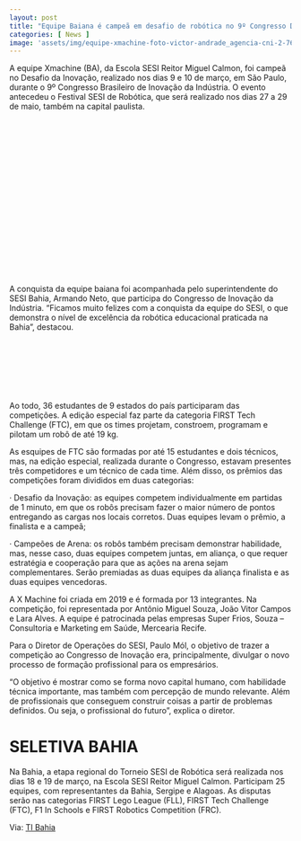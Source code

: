 ```yaml
---
layout: post
title: "Equipe Baiana é campeã em desafio de robótica no 9º Congresso De Inovação"
categories: [ News ]
image: 'assets/img/equipe-xmachine-foto-victor-andrade_agencia-cni-2-768x512.jpg'
---
```


A equipe Xmachine (BA), da Escola SESI Reitor Miguel Calmon, foi campeã no Desafio da Inovação, realizado nos dias 9 e 10 de março, em São Paulo, durante o 9º Congresso Brasileiro de Inovação da Indústria. O evento antecedeu o Festival SESI de Robótica, que será realizado nos dias 27 a 29 de maio, também na capital paulista.

<!-- QUADRADO -->
<script async src="//pagead2.googlesyndication.com/pagead/js/adsbygoogle.js"></script>
<ins class="adsbygoogle"
style="display:inline-block;width:336px;height:280px"
data-ad-client="ca-pub-2838251107855362"
data-ad-slot="5351066970"></ins>
<script>
(adsbygoogle = window.adsbygoogle || []).push({});
</script>

A conquista da equipe baiana foi acompanhada pelo superintendente do SESI Bahia, Armando Neto, que participa do Congresso de Inovação da Indústria. “Ficamos muito felizes com a conquista da equipe do SESI, o que demonstra o nível de excelência da robótica educacional praticada na Bahia”, destacou.

<!-- MINI ANÚNCIO -->
<script async src="//pagead2.googlesyndication.com/pagead/js/adsbygoogle.js"></script>
<!-- Games Root -->
<ins class="adsbygoogle"
style="display:inline-block;width:730px;height:95px"
data-ad-client="ca-pub-2838251107855362"
data-ad-slot="5351066970"></ins>
<script>
(adsbygoogle = window.adsbygoogle || []).push({});
</script>

Ao todo, 36 estudantes de 9 estados do país participaram das competições. A edição especial faz parte da categoria FIRST Tech Challenge (FTC), em que os times projetam, constroem, programam e pilotam um robô de até 19 kg.

As esquipes de FTC são formadas por até 15 estudantes e dois técnicos, mas, na edição especial, realizada durante o Congresso, estavam presentes três competidores e um técnico de cada time. Além disso, os prêmios das competições foram divididos em duas categorias:

· Desafio da Inovação: as equipes competem individualmente em partidas de 1 minuto, em que os robôs precisam fazer o maior número de pontos entregando as cargas nos locais corretos. Duas equipes levam o prêmio, a finalista e a campeã;

· Campeões de Arena: os robôs também precisam demonstrar habilidade, mas, nesse caso, duas equipes competem juntas, em aliança, o que requer estratégia e cooperação para que as ações na arena sejam complementares. Serão premiadas as duas equipes da aliança finalista e as duas equipes vencedoras.

<!-- RETANGULO LARGO 2 -->
<script async src="//pagead2.googlesyndication.com/pagead/js/adsbygoogle.js"></script>
<ins class="adsbygoogle"
style="display:block; text-align:center;"
data-ad-layout="in-article"
data-ad-format="fluid"
data-ad-client="ca-pub-2838251107855362"
data-ad-slot="8549252987"></ins>
<script>
(adsbygoogle = window.adsbygoogle || []).push({});
</script>

A X Machine foi criada em 2019 e é formada por 13 integrantes. Na competição, foi representada por Antônio Miguel Souza, João Vitor Campos e Lara Alves. A equipe é patrocinada pelas empresas Super Frios, Souza – Consultoria e Marketing em Saúde, Mercearia Recife.

Para o Diretor de Operações do SESI, Paulo Mól, o objetivo de trazer a competição ao Congresso de Inovação era, principalmente, divulgar o novo processo de formação profissional para os empresários.

“O objetivo é mostrar como se forma novo capital humano, com habilidade técnica importante, mas também com percepção de mundo relevante. Além de profissionais que conseguem construir coisas a partir de problemas definidos. Ou seja, o profissional do futuro”, explica o diretor.

# SELETIVA BAHIA

Na Bahia, a etapa regional do Torneio SESI de Robótica será realizada nos dias 18 e 19 de março, na Escola SESI Reitor Miguel Calmon. Participam 25 equipes, com representantes da Bahia, Sergipe e Alagoas. As disputas serão nas categorias FIRST Lego League (FLL), FIRST Tech Challenge (FTC), F1 In Schools e FIRST Robotics Competition (FRC).

<!-- RETANGULO LARGO -->
<script async src="https://pagead2.googlesyndication.com/pagead/js/adsbygoogle.js"></script>
<!-- Informat -->
<ins class="adsbygoogle"
style="display:block"
data-ad-client="ca-pub-2838251107855362"
data-ad-slot="2327980059"
data-ad-format="auto"
data-full-width-responsive="true"></ins>
<script>
(adsbygoogle = window.adsbygoogle || []).push({});
</script>

Via: [TI Bahia](http://tibahia.com/eventos/equipe-baiana-e-campea-em-desafio-de-robotica-no-9o-congresso-de-inovacao/)
